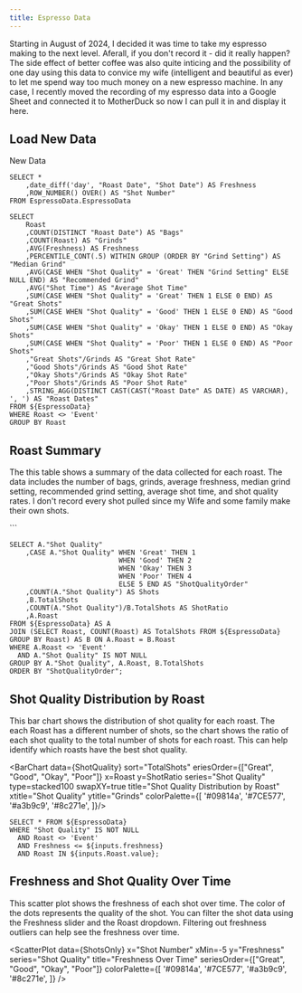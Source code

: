 ```yaml
---
title: Espresso Data
---
```


Starting in August of 2024, I decided it was time to take my espresso making to the next level. Aferall, if you don't record it - did it really happen? The side effect of better coffee was also quite inticing and the possibility of one day using this data to convice my wife (intelligent and beautiful as ever) to let me spend way too much money on a new espresso machine. In any case, I recently moved the recording of my espresso data into a Google Sheet and connected it to MotherDuck so now I can pull it in and display it here.

## Load New Data

<LinkButton url='https://forms.gle/p7smaJmxgkmep7GK9'>
  New Data
</LinkButton>

```EspressoData
SELECT *
    ,date_diff('day', "Roast Date", "Shot Date") AS Freshness
    ,ROW_NUMBER() OVER() AS "Shot Number"
FROM EspressoData.EspressoData
```

```EspressoSummary
SELECT
    Roast
    ,COUNT(DISTINCT "Roast Date") AS "Bags"
    ,COUNT(Roast) AS "Grinds"
    ,AVG(Freshness) AS Freshness
    ,PERCENTILE_CONT(.5) WITHIN GROUP (ORDER BY "Grind Setting") AS "Median Grind"
    ,AVG(CASE WHEN "Shot Quality" = 'Great' THEN "Grind Setting" ELSE NULL END) AS "Recommended Grind"
    ,AVG("Shot Time") AS "Average Shot Time"
    ,SUM(CASE WHEN "Shot Quality" = 'Great' THEN 1 ELSE 0 END) AS "Great Shots"
    ,SUM(CASE WHEN "Shot Quality" = 'Good' THEN 1 ELSE 0 END) AS "Good Shots"
    ,SUM(CASE WHEN "Shot Quality" = 'Okay' THEN 1 ELSE 0 END) AS "Okay Shots"
    ,SUM(CASE WHEN "Shot Quality" = 'Poor' THEN 1 ELSE 0 END) AS "Poor Shots"
    ,"Great Shots"/Grinds AS "Great Shot Rate"
    ,"Good Shots"/Grinds AS "Good Shot Rate"
    ,"Okay Shots"/Grinds AS "Okay Shot Rate"
    ,"Poor Shots"/Grinds AS "Poor Shot Rate"
    ,STRING_AGG(DISTINCT CAST(CAST("Roast Date" AS DATE) AS VARCHAR), ', ') AS "Roast Dates"
FROM ${EspressoData}
WHERE Roast <> 'Event'
GROUP BY Roast
```
## Roast Summary

The this table shows a summary of the data collected for each roast. The data includes the number of bags, grinds, average freshness, median grind setting, recommended grind setting, average shot time, and shot quality rates. I don't record every shot pulled since my Wife and some family make their own shots.

<DataTable data={EspressoSummary} search=true sort="Grinds desc">
    <Column id=Roast/>
    <Column id="Bags"/>
    <Column id="Grinds"/>
    <Column id="Freshness" fmt="#.0"/>
    <Column id="Median Grind" fmt="#.0"/>
    <Column id="Recommended Grind" fmt="#.0"/>
    <Column id="Average Shot Time"/>
    <Column id="Great Shots"/>
    <Column id="Good Shots"/>
    <Column id="Okay Shots"/>
    <Column id="Poor Shots"/>
    <Column id="Great Shot Rate" fmt="##.0%"/>
    <Column id="Good Shot Rate" fmt="##.0%"/>
    <Column id="Okay Shot Rate" fmt="##.0%"/>
    <Column id="Poor Shot Rate" fmt="##.0%"/>
    <Column id="Roast Dates"/>
</DataTable>
```

```ShotQuality
SELECT A."Shot Quality"
    ,CASE A."Shot Quality" WHEN 'Great' THEN 1
                           WHEN 'Good' THEN 2
                           WHEN 'Okay' THEN 3
                           WHEN 'Poor' THEN 4
                           ELSE 5 END AS "ShotQualityOrder" 
    ,COUNT(A."Shot Quality") AS Shots
    ,B.TotalShots
    ,COUNT(A."Shot Quality")/B.TotalShots AS ShotRatio
    ,A.Roast
FROM ${EspressoData} AS A
JOIN (SELECT Roast, COUNT(Roast) AS TotalShots FROM ${EspressoData} GROUP BY Roast) AS B ON A.Roast = B.Roast
WHERE A.Roast <> 'Event'
  AND A."Shot Quality" IS NOT NULL
GROUP BY A."Shot Quality", A.Roast, B.TotalShots
ORDER BY "ShotQualityOrder";
```

## Shot Quality Distribution by Roast

This bar chart shows the distribution of shot quality for each roast. The each Roast has a different number of shots, so the chart shows the ratio of each shot quality to the total number of shots for each roast. This can help identify which roasts have the best shot quality.

<BarChart data={ShotQuality}
    sort="TotalShots"
    eriesOrder={["Great", "Good", "Okay", "Poor"]}
    x=Roast 
    y=ShotRatio 
    series="Shot Quality"
    type=stacked100
    swapXY=true 
    title="Shot Quality Distribution by Roast" 
    xtitle="Shot Quality" 
    ytitle="Grinds" 
    colorPalette={[
        '#09814a',
        '#7CE577',
        '#a3b9c9',
        '#8c271e',
        ]}/>

```ShotsOnly
SELECT * FROM ${EspressoData}
WHERE "Shot Quality" IS NOT NULL
  AND Roast <> 'Event'
  AND Freshness <= ${inputs.freshness}
  AND Roast IN ${inputs.Roast.value};
```

## Freshness and Shot Quality Over Time

This scatter plot shows the freshness of each shot over time. The color of the dots represents the quality of the shot. You can filter the shot data using the Freshness slider and the Roast dropdown. Filtering out freshness outliers can help see the freshness over time.

<Dropdown data={EspressoSummary} 
    name=Roast 
    value=Roast
    multiple=true
    selectAllByDefault=true
/>

<Slider
    title="Freshness" 
    name=freshness
    min=0
    max=110
    step=5
    defaultValue=110
    size=large
/>

<ScatterPlot data={ShotsOnly}
    x="Shot Number"
    xMin=-5
    y="Freshness"
    series="Shot Quality"
    title="Freshness Over Time"
    seriesOrder={["Great", "Good", "Okay", "Poor"]}
    colorPalette={[
        '#09814a',
        '#7CE577',
        '#a3b9c9',
        '#8c271e',
        ]}
/>
